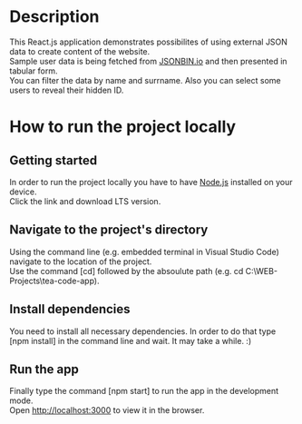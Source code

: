 # Description
This React.js application demonstrates possibilites of using external JSON data to create content of the website.\
Sample user data is being fetched from [JSONBIN.io](https://api.jsonbin.io/b/60cf2c005ed58625fd153234) and then presented in tabular form.\
You can filter the data by name and surrname. Also you can select some users to reveal their hidden ID.

# How to run the project locally
## Getting started
In order to run the project locally you have to have [Node.js](https://nodejs.org/en/) installed on your device.\
Click the link and download LTS version.

## Navigate to the project's directory
Using the command line (e.g. embedded terminal in Visual Studio Code) navigate to the location of the project.\
Use the command [cd] followed by the absoulute path (e.g. cd C:\WEB-Projects\tea-code-app).

## Install dependencies
You need to install all necessary dependencies. In order to do that type [npm install] in the command line and wait. It may take a while. :)

## Run the app
Finally type the command [npm start] to run the app in the development mode.\
Open [http://localhost:3000](http://localhost:3000) to view it in the browser.